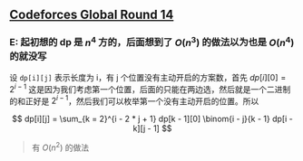 
## [Codeforces Global Round 14](https://codeforces.com/contest/1515)

### E: 起初想的 dp 是 $n^4$ 方的，后面想到了 $O(n^3)$ 的做法以为也是 $O(n^4)$ 的就没写

设 `dp[i][j]` 表示长度为 i，有 j 个位置没有主动开启的方案数，首先 $dp[i][0] = 2^{i - 1}$ 这是因为我们考虑第一个位置，后面的只能在两边选，然后就是一个二进制的和正好是 $2^{i - 1}$，然后我们可以枚举第一个没有主动开启的位置。所以

$$
dp[i][j] = \sum_{k = 2}^{i - 2 * j + 1} dp[k - 1][0] \binom{i - j}{k - 1} dp[i - k][j - 1]
$$

> 有 $O(n^2)$ 的做法